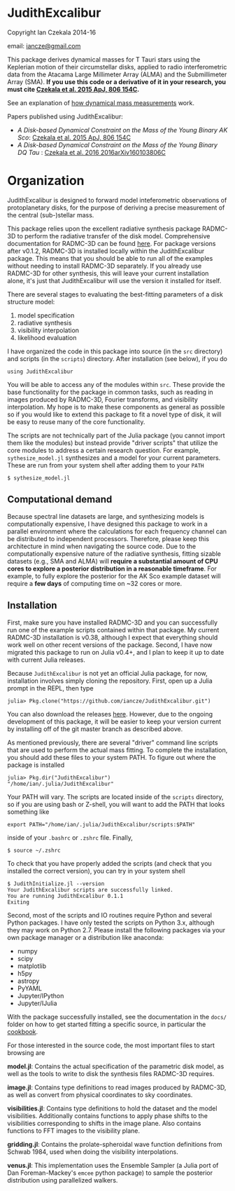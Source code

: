 JudithExcalibur
===============

Copyright Ian Czekala 2014-16

email: iancze@gmail.com

This package derives dynamical masses for T Tauri stars using the Keplerian motion of their circumstellar disks, applied to radio interferometric data from the Atacama Large Millimeter Array (ALMA) and the Submillimeter Array (SMA). **If you use this code or a derivative of it in your research, you must cite [Czekala et al. 2015 ApJ, 806 154C](http://adsabs.harvard.edu/abs/2015ApJ...806..154C).**

See an explanation of [how dynamical mass measurements](http://iancze.github.io/dynamical/) work.

Papers published using JudithExcalibur:

* *A Disk-based Dynamical Constraint on the Mass of the Young Binary AK Sco*: [Czekala et al. 2015 ApJ, 806 154C](http://adsabs.harvard.edu/abs/2015ApJ...806..154C)
* *A Disk-based Dynamical Constraint on the Mass of the Young Binary DQ Tau* : [Czekala et al. 2016 2016arXiv160103806C](http://adsabs.harvard.edu/abs/2016arXiv160103806C)

# Organization

JudithExcalibur is designed to forward model inteferometric observations of protoplanetary disks, for the purpose of deriving a precise measurement of the central (sub-)stellar mass.

This package relies upon the excellent radiative synthesis package RADMC-3D to perform the radiative transfer of the disk model. Comprehensive documentation for RADMC-3D can be found [here](http://www.ita.uni-heidelberg.de/~dullemond/software/radmc-3d/). For package versions after v0.1.2, RADMC-3D is installed locally within the JudithExcalibur package. This means that you should be able to run all of the examples without needing to install RADMC-3D separately. If you already use RADMC-3D for other synthesis, this will leave your current installation alone, it's just that JudithExcalibur will use the version it installed for itself.

There are several stages to evaluating the best-fitting parameters of a disk structure model:

1. model specification
2. radiative synthesis
3. visibility interpolation
4. likelihood evaluation

I have organized the code in this package into source (in the `src` directory) and scripts (in the `scripts`) directory. After installation (see below), if you do

    using JudithExcalibur

You will be able to access any of the modules within `src`. These provide the base functionality for the package in common tasks, such as reading in images produced by RADMC-3D, Fourier transforms, and visibility interpolation. My hope is to make these components as general as possible so if you would like to extend this package to fit a novel type of disk, it will be easy to reuse many of the core functionality.

The scripts are not technically part of the Julia package (you cannot import them like the modules) but instead provide "driver scripts" that utilize the core modules to address a certain research question. For example, `sythesize_model.jl` synthesizes and a model for your current parameters. These are run from your system shell after adding them to your `PATH`

    $ sythesize_model.jl

## Computational demand

Because spectral line datasets are large, and synthesizing models is computationally expensive, I have designed this package to work in a parallel environment where the calculations for each frequency channel can be distributed to independent processors. Therefore, please keep this architecture in mind when navigating the source code. Due to the computationally expensive nature of the radiative synthesis, fitting sizable datasets (e.g., SMA and ALMA) will **require a substantial amount of CPU cores to explore a posterior distribution in a reasonable timeframe**. For example, to fully explore the posterior for the AK Sco example dataset will require a **few days** of computing time on ~32 cores or more.

## Installation

First, make sure you have installed RADMC-3D and you can successfully run one of the example scripts contained within that package. My current RADMC-3D installation is v0.38, although I expect that everything should work well on other recent versions of the package. Second, I have now migrated this package to run on Julia v0.4+, and I plan to keep it up to date with current Julia releases.

Because `JudithExcalibur` is not yet an official Julia package, for now, installation involves simply cloning the repository. First, open up a Julia prompt in the REPL, then type

    julia> Pkg.clone("https://github.com/iancze/JudithExcalibur.git")

You can also download the releases [here](). However, due to the ongoing development of this package, it will be easier to keep your version current by installing off of the git master branch as described above.

As mentioned previously, there are several "driver" command line scripts that are used to perform the actual mass fitting. To complete the installation, you should add these files to your system PATH. To figure out where the package is installed

    julia> Pkg.dir("JudithExcalibur")
    "/home/ian/.julia/JudithExcalibur"

Your PATH will vary. The scripts are located inside of the `scripts` directory, so if you are using bash or Z-shell, you will want to add the PATH that looks something like

    export PATH="/home/ian/.julia/JudithExcalibur/scripts:$PATH"

inside of your `.bashrc` or `.zshrc` file. Finally,

    $ source ~/.zshrc

To check that you have properly added the scripts (and check that you installed the correct version), you can try in your system shell

    $ JudithInitialize.jl --version
    Your JudithExcalibur scripts are successfully linked.
    You are running JudithExcalibur 0.1.1
    Exiting


Second, most of the scripts and IO routines require Python and several Python packages. I have only tested the scripts on Python 3.x, although they may work on Python 2.7. Please install the following packages via your own package manager or a distribution like anaconda:

* numpy
* scipy
* matplotlib
* h5py
* astropy
* PyYAML
* Jupyter/IPython
* Jupyter/IJulia

With the package successfully installed, see the documentation in the `docs/` folder on how to get started fitting a specific source, in particular the [cookbook](docs/cookbook.md).

For those interested in the source code, the most important files to start browsing are

**model.jl**: Contains the actual specification of the parametric disk model, as well as the tools to write to disk the synthesis files RADMC-3D requires.

**image.jl**: Contains type definitions to read images produced by RADMC-3D, as well as convert from physical coordinates to sky coordinates.

**visibilities.jl**: Contains type definitions to hold the dataset and the model visibilities. Additionally contains functions to apply phase shifts to the visibilities corresponding to shifts in the image plane. Also contains functions to FFT images to the visibility plane.

**gridding.jl**: Contains the prolate-spheroidal wave function definitions from Schwab 1984, used when doing the visibility interpolations.

**venus.jl**: This implementation uses the Ensemble Sampler (a Julia port of Dan Foreman-Mackey's `emcee` python package) to sample the posterior distribution using parallelized walkers.
